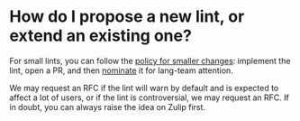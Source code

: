 # How do I propose a new lint, or extend an existing one?

For small lints, you can follow the [policy for smaller changes](./propose.md): implement the lint, open a PR, and then [nominate](./nominate.md) it for lang-team attention. 

We may request an RFC if the lint will warn by default and is expected to affect a lot of users, or if the lint is controversial, we may request an RFC. If in doubt, you can always raise the idea on Zulip first.